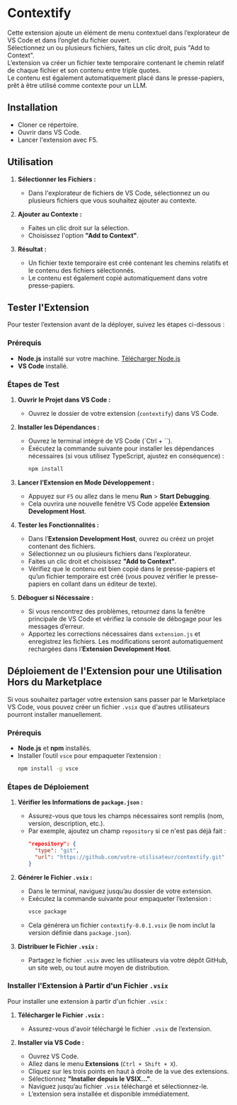# Contextify
Cette extension ajoute un élément de menu contextuel dans l’explorateur de VS Code et dans l’onglet du fichier ouvert.  
Sélectionnez un ou plusieurs fichiers, faites un clic droit, puis "Add to Context".  
L’extension va créer un fichier texte temporaire contenant le chemin relatif de chaque fichier et son contenu entre triple quotes.  
Le contenu est également automatiquement placé dans le presse-papiers, prêt à être utilisé comme contexte pour un LLM.

## Installation
- Cloner ce répertoire.
- Ouvrir dans VS Code.
- Lancer l'extension avec F5.

## Utilisation
1. **Sélectionner les Fichiers :**
   - Dans l'explorateur de fichiers de VS Code, sélectionnez un ou plusieurs fichiers que vous souhaitez ajouter au contexte.

2. **Ajouter au Contexte :**
   - Faites un clic droit sur la sélection.
   - Choisissez l'option **"Add to Context"**.

3. **Résultat :**
   - Un fichier texte temporaire est créé contenant les chemins relatifs et le contenu des fichiers sélectionnés.
   - Le contenu est également copié automatiquement dans votre presse-papiers.

## Tester l'Extension
Pour tester l’extension avant de la déployer, suivez les étapes ci-dessous :

### Prérequis
- **Node.js** installé sur votre machine. [Télécharger Node.js](https://nodejs.org/)
- **VS Code** installé.

### Étapes de Test
1. **Ouvrir le Projet dans VS Code :**
   - Ouvrez le dossier de votre extension (`contextify`) dans VS Code.

2. **Installer les Dépendances :**
   - Ouvrez le terminal intégré de VS Code (`Ctrl + ``).
   - Exécutez la commande suivante pour installer les dépendances nécessaires (si vous utilisez TypeScript, ajustez en conséquence) :
     ```bash
     npm install
     ```

3. **Lancer l’Extension en Mode Développement :**
   - Appuyez sur `F5` ou allez dans le menu **Run** > **Start Debugging**.
   - Cela ouvrira une nouvelle fenêtre VS Code appelée **Extension Development Host**.

4. **Tester les Fonctionnalités :**
   - Dans l’**Extension Development Host**, ouvrez ou créez un projet contenant des fichiers.
   - Sélectionnez un ou plusieurs fichiers dans l’explorateur.
   - Faites un clic droit et choisissez **"Add to Context"**.
   - Vérifiez que le contenu est bien copié dans le presse-papiers et qu’un fichier temporaire est créé (vous pouvez vérifier le presse-papiers en collant dans un éditeur de texte).

5. **Déboguer si Nécessaire :**
   - Si vous rencontrez des problèmes, retournez dans la fenêtre principale de VS Code et vérifiez la console de débogage pour les messages d’erreur.
   - Apportez les corrections nécessaires dans `extension.js` et enregistrez les fichiers. Les modifications seront automatiquement rechargées dans l’**Extension Development Host**.

## Déploiement de l'Extension pour une Utilisation Hors du Marketplace

Si vous souhaitez partager votre extension sans passer par le Marketplace VS Code, vous pouvez créer un fichier `.vsix` que d'autres utilisateurs pourront installer manuellement.

### Prérequis

- **Node.js** et **npm** installés.
- Installer l’outil `vsce` pour empaqueter l’extension :
  ```bash
  npm install -g vsce
  ```

### Étapes de Déploiement

1. **Vérifier les Informations de `package.json` :**
   - Assurez-vous que tous les champs nécessaires sont remplis (nom, version, description, etc.).
   - Par exemple, ajoutez un champ `repository` si ce n'est pas déjà fait :
     ```json
     "repository": {
       "type": "git",
       "url": "https://github.com/votre-utilisateur/contextify.git"
     }
     ```

2. **Générer le Fichier `.vsix` :**
   - Dans le terminal, naviguez jusqu’au dossier de votre extension.
   - Exécutez la commande suivante pour empaqueter l’extension :
     ```bash
     vsce package
     ```
   - Cela générera un fichier `contextify-0.0.1.vsix` (le nom inclut la version définie dans `package.json`).

3. **Distribuer le Fichier `.vsix` :**
   - Partagez le fichier `.vsix` avec les utilisateurs via votre dépôt GitHub, un site web, ou tout autre moyen de distribution.

### Installer l'Extension à Partir d'un Fichier `.vsix`

Pour installer une extension à partir d'un fichier `.vsix` :

1. **Télécharger le Fichier `.vsix` :**
   - Assurez-vous d'avoir téléchargé le fichier `.vsix` de l’extension.

2. **Installer via VS Code :**
   - Ouvrez VS Code.
   - Allez dans le menu **Extensions** (`Ctrl + Shift + X`).
   - Cliquez sur les trois points en haut à droite de la vue des extensions.
   - Sélectionnez **"Installer depuis le VSIX..."**.
   - Naviguez jusqu’au fichier `.vsix` téléchargé et sélectionnez-le.
   - L’extension sera installée et disponible immédiatement.
